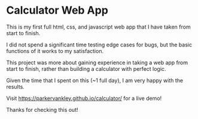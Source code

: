 # Calculator Web App

This is my first full html, css, and javascript web app that I have taken from start to finish.

I did not spend a significant time testing edge cases for bugs, but the basic functions of it works to my satisfaction.

This project was more about gaining experience in taking a web app from start to finish, rather than building a calculator with perfect logic.

Given the time that I spent on this (~1 full day), I am very happy with the results.

Visit https://parkervankley.github.io/calculator/ for a live demo!

Thanks for checking this out!
